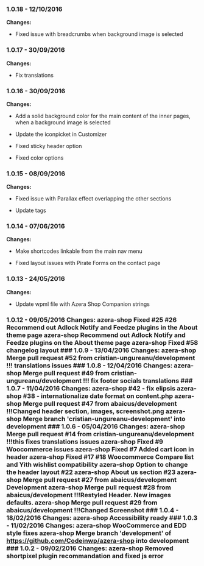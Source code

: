 
### 1.0.18 - 12/10/2016
**Changes:** 
- Fixed issue with breadcrumbs when background image is selected

### 1.0.17 - 30/09/2016
**Changes:** 
- Fix translations

### 1.0.16 - 30/09/2016
**Changes:** 
- Add a solid background color for the main content of the inner pages, when a background image is selected
- Update the iconpicket in Customizer
- Fixed sticky header option
- Fixed color options

### 1.0.15 - 08/09/2016
**Changes:** 
- Fixed issue with Parallax effect overlapping the other sections
- Update tags

### 1.0.14 - 07/06/2016
**Changes:** 
- Make shortcodes linkable from the main nav menu
- Fixed layout issues with Pirate Forms on the contact page

### 1.0.13 - 24/05/2016
**Changes:** 
- Update wpml file with Azera Shop Companion strings
 ### 1.0.12 - 09/05/2016 Changes: azera-shop Fixed #25 #26 Recommend out Adlock Notify and Feedze plugins in the About theme page azera-shop Recommend out Adlock Notify and Feedze plugins on the About theme page azera-shop Fixed #58 changelog layout ### 1.0.9 - 13/04/2016 Changes: azera-shop Merge pull request #52 from cristian-ungureanu/development !!! translations issues ### 1.0.8 - 12/04/2016 Changes: azera-shop Merge pull request #49 from cristian-ungureanu/development !!! fix footer socials translations ### 1.0.7 - 11/04/2016 Changes: azera-shop #42 - fix elipsis azera-shop #38 - internationalize date format on content.php azera-shop Merge pull request #47 from abaicus/development !!!Changed header section, images, screenshot.png azera-shop Merge branch 'cristian-ungureanu-development' into development ### 1.0.6 - 05/04/2016 Changes: azera-shop Merge pull request #14 from cristian-ungureanu/development !!!this fixes translations issues azera-shop Fixed #9 Woocommerce issues azera-shop Fixed #7 Added cart icon in header azera-shop Fixed #17 #18 Woocommerce Compare list and Yith wishlist compatibility azera-shop Option to change the header layout #22 azera-shop About us section #23 azera-shop Merge pull request #27 from abaicus/development Development azera-shop Merge pull request #28 from abaicus/development !!!Restyled Header. New images defaults. azera-shop Merge pull request #29 from abaicus/development !!!Changed Screenshot ### 1.0.4 - 18/02/2016 Changes: azera-shop Accessibility ready ### 1.0.3 - 11/02/2016 Changes: azera-shop WooCommerce and EDD style fixes azera-shop Merge branch 'development' of https://github.com/Codeinwp/azera-shop into development ### 1.0.2 - 09/02/2016 Changes: azera-shop Removed shortpixel plugin recommandation and fixed js error
